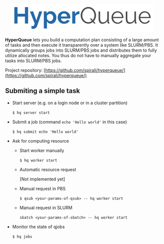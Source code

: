 <p align="center">
<img src="imgs/hq.png">
</p>


**HyperQueue** lets you build a computation plan consisting of a large amount of tasks and then
execute it transparently over a system like SLURM/PBS. It dynamically groups jobs into SLURM/PBS jobs and distributes
them to fully utilize allocated notes. You thus do not have to manually aggregate your tasks into SLURM/PBS jobs.


Project repository: [https://github.com/spirali/hyperqueue/](https://github.com/spirali/hyperqueue/)


## Submiting a simple task

* Start server (e.g. on a login node or in a cluster partition)

  ``$ hq server start``

* Submit a job (command ``echo 'Hello world'`` in this case)

  ``$ hq submit echo 'Hello world'``

* Ask for computing resource

    * Start worker manually

      ``$ hq worker start``

    * Automatic resource request

      [Not implemented yet]

    * Manual request in PBS

      ``$ qsub <your-params-of-qsub> -- hq worker start``

    * Manual request in SLURM

      ``sbatch <your-params-of-sbatch> -- hq worker start``

* Monitor the state of qjobs

  ``$ hq jobs``



